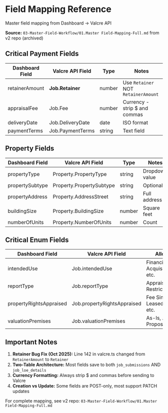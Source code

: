 # Field Mapping Reference

Master field mapping from Dashboard → Valcre API

**Source:** `03-Master-Field-Workflow/01.Master Field-Mapping-Full.md` from v2 repo (archived)

## Critical Payment Fields

| Dashboard Field | Valcre API Field | Type | Notes |
|----------------|------------------|------|-------|
| retainerAmount | **Job.Retainer** | number | Use `Retainer` NOT `RetainerAmount` |
| appraisalFee | Job.Fee | number | Currency - strip $ and commas |
| deliveryDate | Job.DeliveryDate | date | ISO format |
| paymentTerms | Job.PaymentTerms | string | Text field |

## Property Fields

| Dashboard Field | Valcre API Field | Type | Notes |
|----------------|------------------|------|-------|
| propertyType | Property.PropertyType | string | Dropdown value |
| propertySubtype | Property.PropertySubtype | string | Optional |
| propertyAddress | Property.AddressStreet | string | Full address |
| buildingSize | Property.BuildingSize | number | Square feet |
| numberOfUnits | Property.NumberOfUnits | number | Count |

## Critical Enum Fields

| Dashboard Field | Valcre API Field | Allowed Values |
|----------------|------------------|----------------|
| intendedUse | Job.intendedUse | Financing, Acquisition/Disposition, etc. |
| reportType | Job.reportType | Appraisal Report, Restricted Report, etc. |
| propertyRightsAppraised | Job.propertyRightsAppraised | Fee Simple Interest, Leased Fee Interest, etc. |
| valuationPremises | Job.valuationPremises | As-Is, As Complete, As Proposed |

## Important Notes

1. **Retainer Bug Fix (Oct 2025):** Line 142 in valcre.ts changed from `RetainerAmount` to `Retainer`
2. **Two-Table Architecture:** Most fields save to both `job_submissions` AND `job_loe_details`
3. **Currency Formatting:** Always strip $ and commas before sending to Valcre
4. **Creation vs Update:** Some fields are POST-only, most support PATCH updates

For complete mapping, see v2 repo: `03-Master-Field-Workflow/01.Master Field-Mapping-Full.md`
